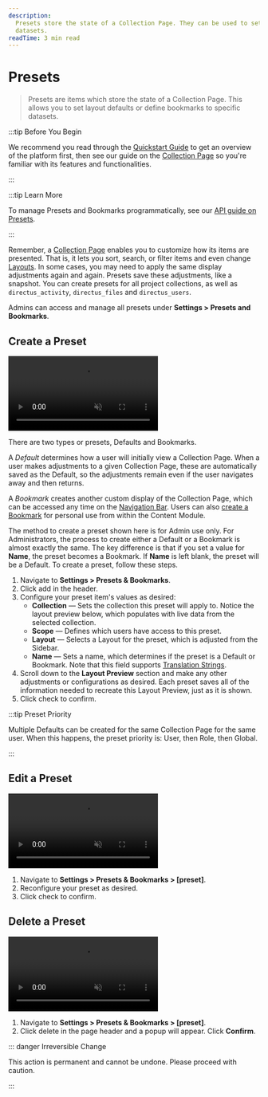 ```yaml
---
description:
  Presets store the state of a Collection Page. They can be used to set layout defaults or define bookmarks to specific
  datasets.
readTime: 3 min read
---
```


# Presets

> Presets are items which store the state of a Collection Page. This allows you to set layout defaults or define
> bookmarks to specific datasets.

:::tip Before You Begin

We recommend you read through the [Quickstart Guide](/getting-started/quickstart.md) to get an overview of the platform
first, then see our guide on the [Collection Page](/app/content/collections.md) so you're familiar with its features and
functionalities.

:::

:::tip Learn More

To manage Presets and Bookmarks programmatically, see our [API guide on Presets](/reference/system/presets.md).

:::

Remember, a [Collection Page](/app/content/collections.md) enables you to customize how its items are presented. That
is, it lets you sort, search, or filter items and even change [Layouts](/app/layouts.md). In some cases, you may need to
apply the same display adjustments again and again. Presets save these adjustments, like a snapshot. You can create
presets for all project collections, as well as `directus_activity`, `directus_files` and `directus_users`.

Admins can access and manage all presets under **Settings > Presets and Bookmarks**.

## Create a Preset

<video title="Create a Preset" autoplay playsinline muted loop controls>
	<source src="https://cdn.directus9.io/docs/v9/configuration/presets-bookmarks/presets-bookmarks-20220819/create-a-preset-20220819B.mp4" type="video/mp4" />
</video>

There are two types or presets, Defaults and Bookmarks.

A _Default_ determines how a user will initially view a Collection Page. When a user makes adjustments to a given
Collection Page, these are automatically saved as the Default, so the adjustments remain even if the user navigates away
and then returns.

A _Bookmark_ creates another custom display of the Collection Page, which can be accessed any time on the
[Navigation Bar](/app/overview#_2-navigation-bar). Users can also
[create a Bookmark](/app/content/collections.html#create-a-bookmark) for personal use from within the Content Module.

The method to create a preset shown here is for Admin use only. For Administrators, the process to create either a
Default or a Bookmark is almost exactly the same. The key difference is that if you set a value for **Name**, the preset
becomes a Bookmark. If **Name** is left blank, the preset will be a Default. To create a preset, follow these steps.

1. Navigate to **Settings > Presets & Bookmarks**.
2. Click <span mi btn>add</span> in the header.
3. Configure your preset item's values as desired:
   - **Collection** — Sets the collection this preset will apply to. Notice the layout preview below, which populates
     with live data from the selected collection.
   - **Scope** — Defines which users have access to this preset.
   - **Layout** — Selects a Layout for the preset, which is adjusted from the Sidebar.
   - **Name** — Sets a name, which determines if the preset is a Default or Bookmark. Note that this field supports
     [Translation Strings](/configuration/translation-strings.md).
4. Scroll down to the **Layout Preview** section and make any other adjustments or configurations as desired. Each
   preset saves all of the information needed to recreate this Layout Preview, just as it is shown.
5. Click <span mi btn>check</span> to confirm.

:::tip Preset Priority

Multiple Defaults can be created for the same Collection Page for the same user. When this happens, the preset priority
is: User, then Role, then Global.

:::

## Edit a Preset

<video title="Edit a Preset" autoplay playsinline muted loop controls>
	<source src="https://cdn.directus9.io/docs/v9/configuration/presets-bookmarks/presets-bookmarks-20220819/edit-a-preset-20220819A.mp4" type="video/mp4" />
</video>

1. Navigate to **Settings > Presets & Bookmarks > [preset]**.
2. Reconfigure your preset as desired.
3. Click <span mi btn>check</span> to confirm.

## Delete a Preset

<video title="Delete a Preset" autoplay playsinline muted loop controls>
	<source src="https://cdn.directus9.io/docs/v9/configuration/presets-bookmarks/presets-bookmarks-20220819/delete-a-preset-20220819A.mp4" type="video/mp4" />
</video>

1. Navigate to **Settings > Presets & Bookmarks > [preset]**.
2. Click <span mi btn dngr>delete</span> in the page header and a popup will appear. Click **Confirm**.

::: danger Irreversible Change

This action is permanent and cannot be undone. Please proceed with caution.

:::

